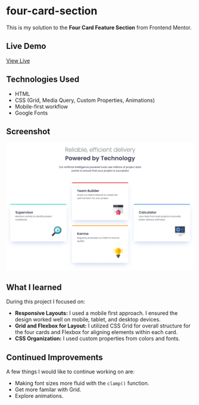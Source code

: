 # four-card-section
This is my solution to the **Four Card Feature Section** from Frontend Mentor.

## Live Demo
[View Live](https://anjelotin.github.io/four-card-section/)

## Technologies Used
- HTML
- CSS (Grid, Media Query, Custom Properties, Animations)
- Mobile-first workflow
- Google Fonts

## Screenshot
![Recipe Page Preview Screenshot](./assets/images/four-card-solution.png)

## What I learned

During this project I focused on:

- **Responsive Layouts:** I used a mobile first approach. I ensured the design worked well on mobile, tablet, and desktop devices. 
- **Grid and Flexbox for Layout:** I utilized CSS Grid for overall structure for the four cards and Flexbox for aligning elements within each card. 
- **CSS Organization:** I used custom properties from colors and fonts.

## Continued Improvements
A few things I would like to continue working on are:

- Making font sizes more fluid with the `clamp()` function.
- Get more familar with Grid.
- Explore animations.